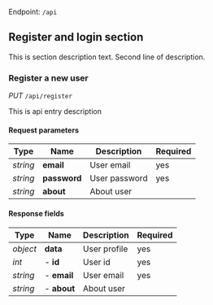 
Endpoint: `/api`

## Register and login section

This is section description text.
Second line of description.

### Register a new user
*PUT* `/api/register`

  This is api entry description

#### Request parameters
|Type|Name|Description|Required|
|---|---|---|---|
|_string_|__email__|User email|yes|
|_string_|__password__|User password|yes|
|_string_|__about__|About user||

#### Response fields
|Type|Name|Description|Required|
|---|---|---|---|
|_object_|__data__|User profile|yes|
|_int_|- __id__|User id|yes|
|_string_|- __email__|User email|yes|
|_string_|- __about__|About user||

